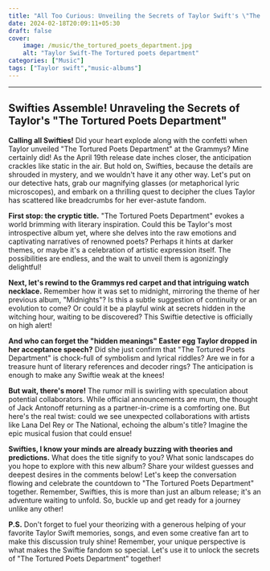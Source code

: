 ```yaml
---
title: "All Too Curious: Unveiling the Secrets of Taylor Swift's \"The Tortured Poets Department\""
date: 2024-02-18T20:09:11+05:30
draft: false
cover:
    image: /music/the_tortured_poets_department.jpg
    alt: "Taylor Swift-The Tortured poets department"
categories: ["Music"]
tags: ["Taylor swift","music-albums"]
---
```

***

## Swifties Assemble! Unraveling the Secrets of Taylor's "The Tortured Poets Department"

**Calling all Swifties!** Did your heart explode along with the confetti when Taylor unveiled "The Tortured Poets Department" at the Grammys? Mine certainly did! As the April 19th release date inches closer, the anticipation crackles like static in the air. But hold on, Swifties, because the details are shrouded in mystery, and we wouldn't have it any other way. Let's put on our detective hats, grab our magnifying glasses (or metaphorical lyric microscopes), and embark on a thrilling quest to decipher the clues Taylor has scattered like breadcrumbs for her ever-astute fandom.

**First stop: the cryptic title.** "The Tortured Poets Department" evokes a world brimming with literary inspiration. Could this be Taylor's most introspective album yet, where she delves into the raw emotions and captivating narratives of renowned poets? Perhaps it hints at darker themes, or maybe it's a celebration of artistic expression itself. The possibilities are endless, and the wait to unveil them is agonizingly delightful!

**Next, let's rewind to the Grammys red carpet and that intriguing watch necklace.** Remember how it was set to midnight, mirroring the theme of her previous album, "Midnights"? Is this a subtle suggestion of continuity or an evolution to come? Or could it be a playful wink at secrets hidden in the witching hour, waiting to be discovered? This Swiftie detective is officially on high alert!

**And who can forget the "hidden meanings" Easter egg Taylor dropped in her acceptance speech?** Did she just confirm that "The Tortured Poets Department" is chock-full of symbolism and lyrical riddles? Are we in for a treasure hunt of literary references and decoder rings? The anticipation is enough to make any Swiftie weak at the knees!

**But wait, there's more!** The rumor mill is swirling with speculation about potential collaborators. While official announcements are mum, the thought of Jack Antonoff returning as a partner-in-crime is a comforting one. But here's the real twist: could we see unexpected collaborations with artists like Lana Del Rey or The National, echoing the album's title? Imagine the epic musical fusion that could ensue!

**Swifties, I know your minds are already buzzing with theories and predictions.** What does the title signify to you? What sonic landscapes do you hope to explore with this new album? Share your wildest guesses and deepest desires in the comments below! Let's keep the conversation flowing and celebrate the countdown to "The Tortured Poets Department" together. Remember, Swifties, this is more than just an album release; it's an adventure waiting to unfold. So, buckle up and get ready for a journey unlike any other!

**P.S.** Don't forget to fuel your theorizing with a generous helping of your favorite Taylor Swift memories, songs, and even some creative fan art to make this discussion truly shine! Remember, your unique perspective is what makes the Swiftie fandom so special. Let's use it to unlock the secrets of "The Tortured Poets Department" together!
